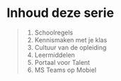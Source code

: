 # Inhoud deze serie

> 1. Schoolregels
> 2. Kennismaken met je klas
> 3. Cultuur van de opleiding
> 4. Leermiddelen
> 5. Portaal voor Talent
> 6. MS Teams op Mobiel
 
                            

<!--- ------------ DIT COMMENTAAR LATEN STAAN AUB ------------
------------------ ------------------------------ ------------

------------------ ------------------------------ ------------

------------------ ------------------------------ ------------

------------------ ---- eagle ref:32553768 ----- ------------

------------------ ------------------------------ ------------

------------------ ------------

------------------ DIT COMMENTAAR LATEN STAAN AUB -------- -->